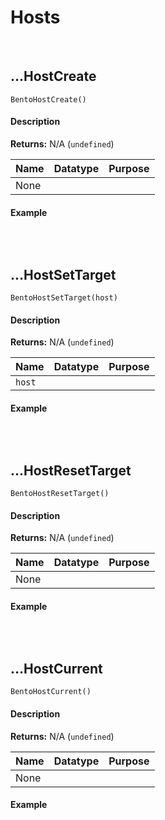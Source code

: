 # Hosts

&nbsp;

## …HostCreate

`BentoHostCreate()`

<!-- tabs:start -->

#### **Description**

**Returns:** N/A (`undefined`)

|Name|Datatype|Purpose                                                     |
|----|--------|------------------------------------------------------------|
|None|        |                                                            |

#### **Example**

```gml

```

<!-- tabs:end -->

&nbsp;

## …HostSetTarget

`BentoHostSetTarget(host)`

<!-- tabs:start -->

#### **Description**

**Returns:** N/A (`undefined`)

|Name  |Datatype|Purpose                                                     |
|------|--------|------------------------------------------------------------|
|`host`|        |                                                            |

#### **Example**

```gml

```

<!-- tabs:end -->

&nbsp;

## …HostResetTarget

`BentoHostResetTarget()`

<!-- tabs:start -->

#### **Description**

**Returns:** N/A (`undefined`)

|Name|Datatype|Purpose                                                     |
|----|--------|------------------------------------------------------------|
|None|        |                                                            |

#### **Example**

```gml

```

<!-- tabs:end -->

&nbsp;

## …HostCurrent

`BentoHostCurrent()`

<!-- tabs:start -->

#### **Description**

**Returns:** N/A (`undefined`)

|Name|Datatype|Purpose                                                     |
|----|--------|------------------------------------------------------------|
|None|        |                                                            |

#### **Example**

```gml

```

<!-- tabs:end -->